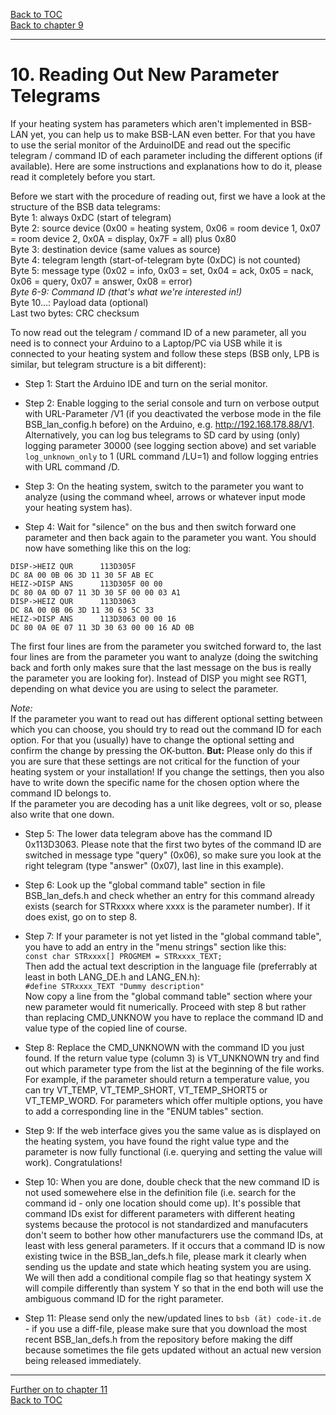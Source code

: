 [Back to TOC](toc.md)  
[Back to chapter 9](chap09.md)    
   
---      
        

# 10. Reading Out New Parameter Telegrams  
If your heating system has parameters which aren't implemented in BSB-LAN yet, you can help us to make BSB-LAN even better. For that you have to use the serial monitor of the ArduinoIDE and read out the specific telegram / command ID of each parameter including the different options (if available). Here are some instructions and explanations how to do it, please read it completely before you start.  
   
Before we start with the procedure of reading out, first we have a look at the structure of the BSB data telegrams:  
Byte 1: always 0xDC (start of telegram)  
Byte 2: source device (0x00 = heating system, 0x06 = room device 1, 0x07 = room device 2, 0x0A = display, 0x7F = all) plus 0x80  
Byte 3: destination device (same values as source)  
Byte 4: telegram length (start-of-telegram byte (0xDC) is not counted)  
Byte 5: message type (0x02 = info, 0x03 = set, 0x04 = ack, 0x05 = nack, 0x06 = query, 0x07 = answer, 0x08 = error)  
*Byte 6-9: Command ID (that's what we're interested in!)*  
Byte 10...: Payload data (optional)  
Last two bytes: CRC checksum   

To now read out the telegram / command ID of a new parameter, all you need is to connect your Arduino to a Laptop/PC via USB while it is connected to your heating system and follow these steps (BSB only, LPB is similar, but telegram structure is a bit different):

- Step 1: Start the Arduino IDE and turn on the serial monitor.  

- Step 2: Enable logging to the serial console and turn on verbose output with URL-Parameter /V1 (if you deactivated the verbose mode in the file BSB\_lan\_config.h before) on the Arduino, e.g. http://192.168.178.88/V1. Alternatively, you can log bus telegrams to SD card by using (only) logging parameter 30000 (see logging section above) and set variable `log_unknown_only` to 1 (URL command /LU=1) and follow logging entries with URL command /D.  

- Step 3: On the heating system, switch to the parameter you want to analyze (using the command wheel, arrows or whatever input mode your heating system has).   

- Step 4: Wait for "silence" on the bus and then switch forward one parameter and then back again to the parameter you want. You should now have something like this on the log:  
```
DISP->HEIZ QUR      113D305F
DC 8A 00 0B 06 3D 11 30 5F AB EC
HEIZ->DISP ANS      113D305F 00 00
DC 80 0A 0D 07 11 3D 30 5F 00 00 03 A1 
DISP->HEIZ QUR      113D3063
DC 8A 00 0B 06 3D 11 30 63 5C 33
HEIZ->DISP ANS      113D3063 00 00 16
DC 80 0A 0E 07 11 3D 30 63 00 00 16 AD 0B 
```  
The first four lines are from the parameter you switched forward to, the last four lines are from the parameter you want to analyze (doing the switching back and forth only makes sure that the last message on the bus is really the parameter you are looking for). Instead of DISP you might see RGT1, depending on what device you are using to select the parameter.  
   
*Note:*  
If the parameter you want to read out has different optional setting between which you can choose, you should try to read out the command ID for each option. For that you (usually) have to change the optional setting and confirm the change by pressing the OK-button. **But:** Please only do this if you are sure that these settings are not critical for the function of your heating system or your installation! If you change the settings, then you also have to write down the specific name for the chosen option where the command ID belongs to.  
If the parameter you are decoding has a unit like degrees, volt or so, please also write that one down.  
   
- Step 5: The lower data telegram above has the command ID 0x113D3063. Please note that the first two bytes of the command ID are switched in message type "query" (0x06), so make sure you look at the right telegram (type "answer" (0x07), last line in this example).  

- Step 6: Look up the "global command table" section in file BSB\_lan\_defs.h and check whether an entry for this command already exists (search for STRxxxx where xxxx is the parameter number). If it does exist, go on to step 8.   

- Step 7: If your parameter is not yet listed in the "global command table", you have to add an entry in the "menu strings" section like this:  
`const char STRxxxx[] PROGMEM = STRxxxx_TEXT;`  
Then add the actual text description in the language file (preferrably at least in both LANG_DE.h and LANG_EN.h):  
`#define STRxxxx_TEXT "Dummy description"`  
Now copy a line from the "global command table" section where your new parameter would fit numerically. Proceed with step 8 but rather than replacing CMD_UNKNOW you have to replace the command ID and value type of the copied line of course.  

- Step 8: Replace the CMD_UNKNOWN with the command ID you just found. If the return value type (column 3) is VT\_UNKNOWN try and find out which parameter type from the list at the beginning of the file works. For example, if the parameter should return a temperature value, you can try VT\_TEMP, VT\_TEMP_SHORT, VT\_TEMP\_SHORT5 or VT\_TEMP\_WORD. For parameters which offer multiple options, you have to add a corresponding line in the "ENUM tables" section.  

- Step 9: If the web interface gives you the same value as is displayed on the heating system, you have found the right value type and the parameter is now fully functional (i.e. querying and setting the value will work). Congratulations!  

- Step 10: When you are done, double check that the new command ID is not used somewehere else in the definition file (i.e. search for the command id - only one location should come up). It's possible that command IDs exist for different parameters with different heating systems because the protocol is not standardized and manufacuters don't seem to bother how other manufacturers use the command IDs, at least with less general parameters. If it occurs that a command ID is now existing twice in the BSB\_lan\_defs.h file, please mark it clearly when sending us the update and state which heating system you are using. We will then add a conditional compile flag so that heatingy system X will compile differently than system Y so that in the end both will use the ambiguous command ID for the right parameter.  

- Step 11: Please send only the new/updated lines to `bsb (ät) code-it.de` - if you use a diff-file, please make sure that you download the most recent BSB\_lan\_defs.h from the repository before making the diff because sometimes the file gets updated without an actual new version being released immediately.  
   
<!--- 
---
## 10.4 Beispiel für eine ‚Meldedatei'
Hier ein Beispiel für eine erstellte ‚Meldedatei', die alle notwendigen
Informationen für eine weitere Verarbeitung und Implementierung der
neuen Parameter enthält (*Achtung: Dies ist noch ein altes Beispiel, aktuell rufe bitte /Q sowie /6220-6236 auf! Ein aktuelles Beispiel folgt!*):   
```
Brötje NovoCondens SOB 26 C (Öl)  
Anschluss: BSB   
6220 Konfiguration - Software- Version: 1.3  
6221 Konfiguration - Entwicklungs-Index: error 7 (parameter not supported)  
6222 Konfiguration - Gerätebetriebsstunden: 12345 h  
6223 Konfiguration - Bisher unbekannte Geräteabfrage: unknown type 000014  
6224 Konfiguration - Geräte-Identifikation: RVS43.222/100  
6225 Konfiguration - Gerätefamilie: 96  
6226 Konfiguration - Gerätevariante: 100  
6227 Konfiguration - Objektverzeichnis-Version: 1.0  
6228 Konfiguration - Bisher unbekannte Geräteabfrage: unknown type 000014  
Parameter 2270 Kessel -- Rücklaufsollwert Minimum °C  
→ wird vom Arduino/BSB bei Abfrage mit 60°C angezeigt,
angezeigter Ist-Wert laut RGT-Bedieneinheit: 8°C  
RGT1->HEIZ QUR 053D0908  
DC 86 00 0B 06 3D 05 09 08 B0 E7  
HEIZ->RGT1 ANS 053D0908 00 02 00  
DC 80 06 0E 07 05 3D 09 08 00 02 00 4B 02  
Parameter 5010 Trinkwasserspeicher -- Ladung  
Mögliche Parameteroptionen: [Einmal/Tag | Mehrmals/Tag]  
Ist: Mehrmals/Tag  
RGT1->HEIZ QUR 253D0737  
DC 86 00 0B 06 3D 25 07 37 D2 92  
HEIZ->RGT1 ANS 253D0737 00 FF  
DC 80 06 0D 07 25 3D 07 37 00 FF CE 62  
Parameter 5050 Trinkwasserspeicher -- Ladetemperatur Maximum °C  
Mögliche Einstelloptionen: [8°C - 90°C]  
Ist: 60°C  
RGT1->HEIZ QUR 253D08A3  
DC 86 00 0B 06 3D 25 08 A3 01 91  
HEIZ->RGT1 ANS 253D08A3 00 0F 00  
DC 80 06 0E 07 25 3D 08 A3 00 0F 00 0D 90  
```
-->       
    
---  
   
[Further on to chapter 11](chap11.md)      
[Back to TOC](toc.md)   


